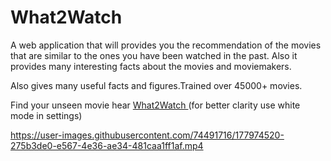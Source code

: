 # What2Watch

A web application that will provides you the recommendation of the movies that are similar to the ones you have
been watched in the past. Also it provides many interesting facts about the movies and moviemakers.<br>

Also gives many useful facts and figures.Trained over 45000+ movies.

Find your unseen movie hear <a href=https://what-2-watch.herokuapp.com/> What2Watch </a> (for better clarity use white mode in settings)<br>


https://user-images.githubusercontent.com/74491716/177974520-275b3de0-e567-4e36-ae34-481caa1ff1af.mp4

